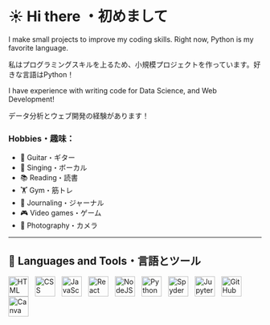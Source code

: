 # ☀️ Hi there ・初めまして
I make small projects to improve my coding skills. Right now, Python is my favorite language.

私はプログラミングスキルを上るため、小規模プロジェクトを作っています。好きな言語はPython！

I have experience with writing code for Data Science, and Web Development!

データ分析とウェブ開発の経験があります！

### Hobbies・趣味：
- 🎸 Guitar・ギター
- 🎤 Singing・ボーカル
- 📚 Reading・読書
- 🏋 Gym・筋トレ
- 📝 Journaling・ジャーナル
- 🎮 Video games・ゲーム
- 📸 Photography・カメラ
---
## 🔧 Languages and Tools・言語とツール
<img align="left" alt="HTML" width="40px" style="padding-right:10px;" src="https://cdn.jsdelivr.net/gh/devicons/devicon/icons/html5/html5-plain.svg" />
<img align="left" alt="CSS" width="40px" style="padding-right:10px;" src="https://cdn.jsdelivr.net/gh/devicons/devicon/icons/css3/css3-plain.svg" />
<img align="left" alt="JavaScript" width="40px" style="padding-right:10px;" src="https://cdn.jsdelivr.net/gh/devicons/devicon/icons/javascript/javascript-plain.svg" />
<img align="left" alt="React" width="40px" style="padding-right:10px;" src="https://cdn.jsdelivr.net/gh/devicons/devicon/icons/react/react-original.svg" />
<img align="left" alt="NodeJS" width="40px" style="padding-right:10px;" src="https://cdn.jsdelivr.net/gh/devicons/devicon@latest/icons/nodejs/nodejs-original-wordmark.svg" />
<img align="left" alt="Python" width="40px" style="padding-right:10px;" src="https://cdn.jsdelivr.net/gh/devicons/devicon@latest/icons/python/python-original.svg" />
<img align="left" alt="Spyder" width="40px" style="padding-right:10px;" src="https://cdn.jsdelivr.net/gh/devicons/devicon@latest/icons/spyder/spyder-original.svg" />
<img align="left" alt="Jupyter" width="40px" style="padding-right:10px;" src="https://cdn.jsdelivr.net/gh/devicons/devicon@latest/icons/jupyter/jupyter-original-wordmark.svg" />
<img align="left" alt="GitHub" width="40px" style="padding-right:10px;" src="https://cdn.jsdelivr.net/gh/devicons/devicon/icons/github/github-original.svg" />
<img align="left" alt="Canva" width="40px" style="padding-right:10px;" src="https://cdn.jsdelivr.net/gh/devicons/devicon@latest/icons/canva/canva-original.svg" />

<!--
**hamzara2a/hamzara2a** is a ✨ _special_ ✨ repository because its `README.md` (this file) appears on your GitHub profile.

Here are some ideas to get you started:

- 🔭 I’m currently working on ...
- 🌱 I’m currently learning ...
- 👯 I’m looking to collaborate on ...
- 🤔 I’m looking for help with ...
- 💬 Ask me about ...
- 📫 How to reach me: ...
- 😄 Pronouns: ...
- ⚡ Fun fact: ...
-->
